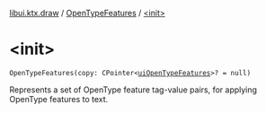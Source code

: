 [libui.ktx.draw](../README.md) / [OpenTypeFeatures](README.md) / [&lt;init&gt;](-init-.md)

# &lt;init&gt;

`OpenTypeFeatures(copy: CPointer<`[`uiOpenTypeFeatures`](../../libui/ui-open-type-features.md)`>? = null)`

Represents a set of OpenType feature tag-value pairs, for applying OpenType features to text.

